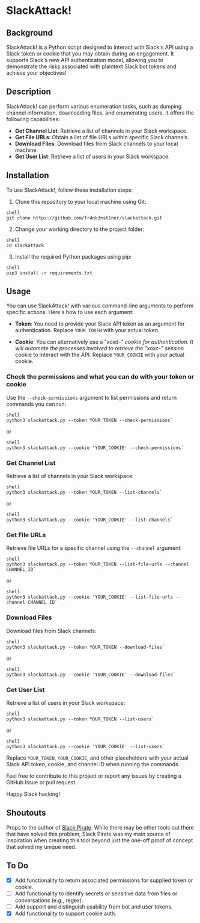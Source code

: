 
# SlackAttack!

## Background

SlackAttack! is a Python script designed to interact with Slack's API using a Slack token or cookie that you may obtain during an engagement. It supports Slack's new API authentication model, allowing you to demonstrate the risks associated with plaintext Slack bot tokens and achieve your objectives!

## Description

SlackAttack! can perform various enumeration tasks, such as dumping channel information, downloading files, and enumerating users. It offers the following capabilities:

- **Get Channel List**: Retrieve a list of channels in your Slack workspace.
- **Get File URLs**: Obtain a list of file URLs within specific Slack channels.
- **Download Files**: Download files from Slack channels to your local machine.
- **Get User List**: Retrieve a list of users in your Slack workspace.

## Installation

To use SlackAttack!, follow these installation steps:

1. Clone this repository to your local machine using Git:
  
```  
shell
git clone https://github.com/fr4nk3nst1ner/slackattack.git
```
    
2. Change your working directory to the project folder:
  
```  
shell
cd slackattack
```
    
3. Install the required Python packages using pip:
  
```  
shell
pip3 install -r requirements.txt
```
    

## Usage

You can use SlackAttack! with various command-line arguments to perform specific actions. Here's how to use each argument:

- **Token**: You need to provide your Slack API token as an argument for authentication. Replace `YOUR_TOKEN` with your actual token.
    
- **Cookie**: You can alternatively use a "xoxd-*" cookie for authentication. It will automate the processes involved to retrieve the "xoxc-*" session cookie to interact with the API. Replace `YOUR_COOKIE` with your actual cookie.
    

### Check the permissions and what you can do with your token or cookie

Use the `--check-permissions` argument to list permissions and return commands you can run:

```
shell
python3 slackattack.py --token YOUR_TOKEN --check-permissions`
```

or

```
shell
python3 slackattack.py --cookie 'YOUR_COOKIE' --check-permissions`
```

### Get Channel List

Retrieve a list of channels in your Slack workspace:

```
shell
python3 slackattack.py --token YOUR_TOKEN --list-channels`
```

or

```
shell
python3 slackattack.py --cookie 'YOUR_COOKIE' --list-channels`
```

### Get File URLs

Retrieve file URLs for a specific channel using the `--channel` argument:

```
shell
python3 slackattack.py --token YOUR_TOKEN --list-file-urls --channel CHANNEL_ID`
```

or

```
shell
python3 slackattack.py --cookie 'YOUR_COOKIE' --list-file-urls --channel CHANNEL_ID`
```

### Download Files

Download files from Slack channels:

```
shell
python3 slackattack.py --token YOUR_TOKEN --download-files`
```

or

```
shell
python3 slackattack.py --cookie 'YOUR_COOKIE' --download-files`
```

### Get User List

Retrieve a list of users in your Slack workspace:

```
shell
python3 slackattack.py --token YOUR_TOKEN --list-users`
```

or

```
shell
python3 slackattack.py --cookie 'YOUR_COOKIE' --list-users`
```

Replace `YOUR_TOKEN`, `YOUR_COOKIE`, and other placeholders with your actual Slack API token, cookie, and channel ID when running the commands.

Feel free to contribute to this project or report any issues by creating a GitHub issue or pull request.

Happy Slack hacking!

## Shoutouts

Props to the author of [Slack Pirate](https://github.com/emtunc/SlackPirate). While there may be other tools out there that have solved this problem, Slack Pirate was my main source of inspiration when creating this tool beyond just the one-off proof of concept that solved my unique need.

## To Do

- [x]  Add functionality to return associated permissions for supplied token or cookie.
- [ ]  Add functionality to identify secrets or sensitive data from files or conversations (e.g., regex).
- [ ]  Add support and distinguish usability from bot and user tokens.
- [x]  Add functionality to support cookie auth.
